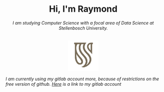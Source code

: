 <h1 align="center">Hi, I'm Raymond</h1> 
<h6 align="center">I am studying Computer Science with a focal area of Data Science at Stellenbosch University.<h6>
<p align="center">
  <img src="https://github.com/vanRooijen/vanRooijen/blob/main/quality_stellenbosch.png" width="100" title="Stellenbosch University Logo">
</p>

  I am currently using my gitlab account more, because of restrictions on the free version of github.
  [Here](https://gitlab.com/vanRooijen) is a link to my gitlab account

